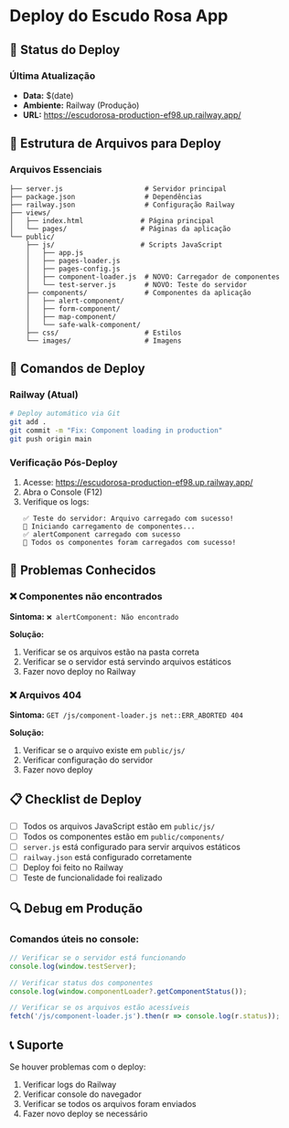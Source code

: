 # Deploy do Escudo Rosa App

## 🚀 Status do Deploy

### Última Atualização
- **Data:** $(date)
- **Ambiente:** Railway (Produção)
- **URL:** https://escudorosa-production-ef98.up.railway.app/

## 📁 Estrutura de Arquivos para Deploy

### Arquivos Essenciais
```
├── server.js                    # Servidor principal
├── package.json                 # Dependências
├── railway.json                 # Configuração Railway
├── views/
│   ├── index.html              # Página principal
│   └── pages/                  # Páginas da aplicação
└── public/
    ├── js/                     # Scripts JavaScript
    │   ├── app.js
    │   ├── pages-loader.js
    │   ├── pages-config.js
    │   ├── component-loader.js  # NOVO: Carregador de componentes
    │   └── test-server.js       # NOVO: Teste do servidor
    ├── components/              # Componentes da aplicação
    │   ├── alert-component/
    │   ├── form-component/
    │   ├── map-component/
    │   └── safe-walk-component/
    ├── css/                     # Estilos
    └── images/                  # Imagens
```

## 🔧 Comandos de Deploy

### Railway (Atual)
```bash
# Deploy automático via Git
git add .
git commit -m "Fix: Component loading in production"
git push origin main
```

### Verificação Pós-Deploy
1. Acesse: https://escudorosa-production-ef98.up.railway.app/
2. Abra o Console (F12)
3. Verifique os logs:
   ```
   ✅ Teste do servidor: Arquivo carregado com sucesso!
   🚀 Iniciando carregamento de componentes...
   ✅ alertComponent carregado com sucesso
   🎉 Todos os componentes foram carregados com sucesso!
   ```

## 🐛 Problemas Conhecidos

### ❌ Componentes não encontrados
**Sintoma:** `❌ alertComponent: Não encontrado`

**Solução:** 
1. Verificar se os arquivos estão na pasta correta
2. Verificar se o servidor está servindo arquivos estáticos
3. Fazer novo deploy no Railway

### ❌ Arquivos 404
**Sintoma:** `GET /js/component-loader.js net::ERR_ABORTED 404`

**Solução:**
1. Verificar se o arquivo existe em `public/js/`
2. Verificar configuração do servidor
3. Fazer novo deploy

## 📋 Checklist de Deploy

- [ ] Todos os arquivos JavaScript estão em `public/js/`
- [ ] Todos os componentes estão em `public/components/`
- [ ] `server.js` está configurado para servir arquivos estáticos
- [ ] `railway.json` está configurado corretamente
- [ ] Deploy foi feito no Railway
- [ ] Teste de funcionalidade foi realizado

## 🔍 Debug em Produção

### Comandos úteis no console:
```javascript
// Verificar se o servidor está funcionando
console.log(window.testServer);

// Verificar status dos componentes
console.log(window.componentLoader?.getComponentStatus());

// Verificar se os arquivos estão acessíveis
fetch('/js/component-loader.js').then(r => console.log(r.status));
```

## 📞 Suporte

Se houver problemas com o deploy:
1. Verificar logs do Railway
2. Verificar console do navegador
3. Verificar se todos os arquivos foram enviados
4. Fazer novo deploy se necessário 